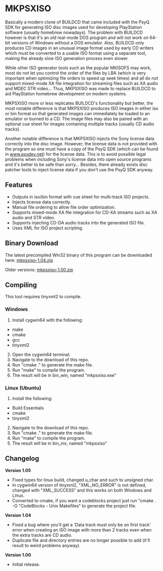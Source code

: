 # MKPSXISO
Basically a modern clone of BUILDCD that came included with the PsyQ SDK for generating ISO disc images used for developing PlayStation software (usually homebrew nowadays). The problem with BUILDCD however is that it's an old real-mode DOS program and will not work on 64-bit versions of Windows without a DOS emulator. Also, BUILDCD only produces CD images in an unusual image format used by early CD writers which must be converted to a usable ISO format using a separate tool, making the already slow ISO generation process even slower.

While other ISO generator tools such as the popular MKISOFS may work, most do not let you control the order of the files by LBA (which is very important when optimizing file orders to speed up seek times) and all do not support mixed-mode XA file integration for streaming files such as XA audio and MDEC STR video... Thus, MKPSXISO was made to replace BUILDCD to aid PlayStation homebrew development on modern systems.

MKPSXISO more or less replicates BUILDCD's functionality but better, the most notable difference is that MKPSXISO produces ISO images in either iso or bin format so that generated images can immediately be loaded to an emulator or burned to a CD. The image files may also be paired with an optional cue sheet for images containing multiple tracks (usually CD audio tracks).

Another notable difference is that MKPSXISO injects the Sony license data correctly into the disc image. However, the license data is not provided with the program so one must have a copy of the PsyQ SDK (which can be found in www.psxdev.net) for the license data. This is to avoid possible legal problems when including Sony's license data into open source programs and it's better to be safe than sorry... Besides, there already exists disc patcher tools to inject license data if you don't use the PsyQ SDK anyway.

## Features
* Outputs in iso/bin format with cue sheet for multi-track ISO projects.
* Injects license data correctly.
* Manual file ordering to allow file order optimization.
* Supports mixed-mode XA file integration for CD-XA streams such as XA audio and STR video.
* Supports injecting CD-DA audio tracks into the generated ISO file.
* Uses XML for ISO project scripting.

## Binary Download
The latest precompiled Win32 binary of this program can be downloaded here:
[mkpsxiso-1.04.zip](http://lameguy64.github.io/mkpsxiso/mkpsxiso-1.04.zip)

Older versions:
[mkpsxiso-1.00.zip](http://lameguy64.github.io/mkpsxiso/mkpsxiso-1.00.zip)

## Compiling
This tool requires tinyxml2 to compile.

### Windows
1. Install cygwin64 with the following:
  * make
  * cmake
  * gcc
  * tinyxml2
2. Open the cygwin64 terminal.
3. Navigate to the download of this repo.
4. Run "cmake ." to generate the make file.
5. Run "make" to compile the program.
6. The result will be in bin_win, named "mkpsxiso.exe"

### Linux (Ubuntu)
1. Install the following:
  * Build Essentials
  * cmake
  * tinyxml2
2. Navigate to the download of this repo.
3. Run "cmake ." to generate the make file.
4. Run "make" to compile the program.
5. The result will be in bin_nix, named "mkpsxiso"

## Changelog
**Version 1.05**
* Fixed types for linux build, changed u_char and such to unsigned char.
* In cygwin64 version of tinyxml2, "XML_NO_ERROR" is not defined, changed with "XML_SUCCESS" and this works on both Windows and Linux.
* Converted to cmake, if you want a codeblocks project just run "cmake . -G "CodeBlocks - Unix Makefiles" to generate the project file.

**Version 1.04**
* Fixed a bug where you'll get a 'Data track must only be on first track' error when creating an ISO image with more than 2 tracks even when the extra tracks are CD audio.
* Duplicate file and directory entries are no longer possible to add (it'll result to weird problems anyway).

**Version 1.00**
* Initial release.
